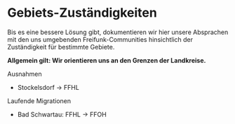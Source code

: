 # Gebiets-Zuständigkeiten

Bis es eine bessere Lösung gibt, dokumentieren wir hier unsere Absprachen mit den uns umgebenden Freifunk-Communities hinsichtlich der Zuständigkeit für bestimmte Gebiete.

__Allgemein gilt: Wir orientieren uns an den Grenzen der Landkreise.__

Ausnahmen
* Stockelsdorf → FFHL

Laufende Migrationen
* Bad Schwartau: FFHL → FFOH
